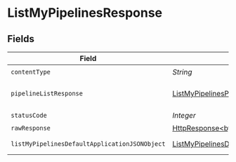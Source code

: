 # ListMyPipelinesResponse


## Fields

| Field                                                                                                                    | Type                                                                                                                     | Required                                                                                                                 | Description                                                                                                              |
| ------------------------------------------------------------------------------------------------------------------------ | ------------------------------------------------------------------------------------------------------------------------ | ------------------------------------------------------------------------------------------------------------------------ | ------------------------------------------------------------------------------------------------------------------------ |
| `contentType`                                                                                                            | *String*                                                                                                                 | :heavy_check_mark:                                                                                                       | N/A                                                                                                                      |
| `pipelineListResponse`                                                                                                   | [ListMyPipelinesPipelineListResponse](../../models/operations/ListMyPipelinesPipelineListResponse.md)                    | :heavy_minus_sign:                                                                                                       | A sequence of pipelines.                                                                                                 |
| `statusCode`                                                                                                             | *Integer*                                                                                                                | :heavy_check_mark:                                                                                                       | N/A                                                                                                                      |
| `rawResponse`                                                                                                            | [HttpResponse<byte[]>](https://docs.oracle.com/en/java/javase/11/docs/api/java.net.http/java/net/http/HttpResponse.html) | :heavy_minus_sign:                                                                                                       | N/A                                                                                                                      |
| `listMyPipelinesDefaultApplicationJSONObject`                                                                            | [ListMyPipelinesDefaultApplicationJSON](../../models/operations/ListMyPipelinesDefaultApplicationJSON.md)                | :heavy_minus_sign:                                                                                                       | Error response.                                                                                                          |